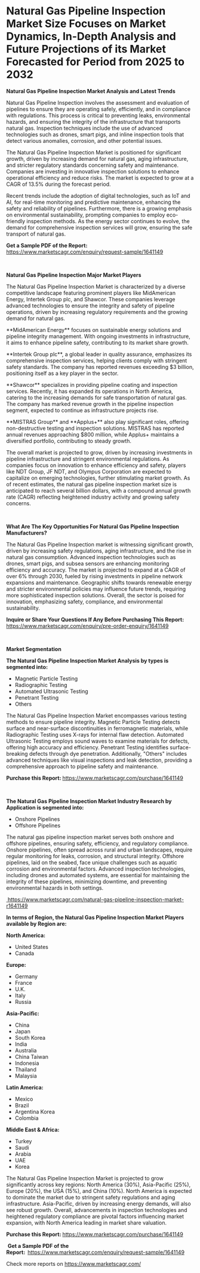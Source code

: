 <p><h1>Natural Gas Pipeline Inspection Market Size Focuses on Market Dynamics, In-Depth Analysis and Future Projections of its Market Forecasted for Period from 2025 to 2032</h1></p><p><strong>Natural Gas Pipeline Inspection Market Analysis and Latest Trends</strong></p>
<p><p>Natural Gas Pipeline Inspection involves the assessment and evaluation of pipelines to ensure they are operating safely, efficiently, and in compliance with regulations. This process is critical to preventing leaks, environmental hazards, and ensuring the integrity of the infrastructure that transports natural gas. Inspection techniques include the use of advanced technologies such as drones, smart pigs, and inline inspection tools that detect various anomalies, corrosion, and other potential issues.</p><p>The Natural Gas Pipeline Inspection Market is positioned for significant growth, driven by increasing demand for natural gas, aging infrastructure, and stricter regulatory standards concerning safety and maintenance. Companies are investing in innovative inspection solutions to enhance operational efficiency and reduce risks. The market is expected to grow at a CAGR of 13.5% during the forecast period. </p><p>Recent trends include the adoption of digital technologies, such as IoT and AI, for real-time monitoring and predictive maintenance, enhancing the safety and reliability of pipelines. Furthermore, there is a growing emphasis on environmental sustainability, prompting companies to employ eco-friendly inspection methods. As the energy sector continues to evolve, the demand for comprehensive inspection services will grow, ensuring the safe transport of natural gas.</p></p>
<p><strong>Get a Sample PDF of the Report:&nbsp;</strong> <a href="https://www.marketscagr.com/enquiry/request-sample/1641149?utm_campaign=2731&utm_medium=2&utm_source=Github&utm_content=ia&utm_term=11032025&utm_id=natural-gas-pipeline-inspection">https://www.marketscagr.com/enquiry/request-sample/1641149</a></p>
<p>&nbsp;</p>
<p><strong>Natural Gas Pipeline Inspection Major Market Players</strong></p>
<p><p>The Natural Gas Pipeline Inspection Market is characterized by a diverse competitive landscape featuring prominent players like MidAmerican Energy, Intertek Group plc, and Shawcor. These companies leverage advanced technologies to ensure the integrity and safety of pipeline operations, driven by increasing regulatory requirements and the growing demand for natural gas.</p><p>**MidAmerican Energy** focuses on sustainable energy solutions and pipeline integrity management. With ongoing investments in infrastructure, it aims to enhance pipeline safety, contributing to its market share growth.</p><p>**Intertek Group plc**, a global leader in quality assurance, emphasizes its comprehensive inspection services, helping clients comply with stringent safety standards. The company has reported revenues exceeding $3 billion, positioning itself as a key player in the sector.</p><p>**Shawcor** specializes in providing pipeline coating and inspection services. Recently, it has expanded its operations in North America, catering to the increasing demands for safe transportation of natural gas. The company has marked revenue growth in the pipeline inspection segment, expected to continue as infrastructure projects rise.</p><p>**MISTRAS Group** and **Applus+** also play significant roles, offering non-destructive testing and inspection solutions. MISTRAS has reported annual revenues approaching $800 million, while Applus+ maintains a diversified portfolio, contributing to steady growth.</p><p>The overall market is projected to grow, driven by increasing investments in pipeline infrastructure and stringent environmental regulations. As companies focus on innovation to enhance efficiency and safety, players like NDT Group, JF NDT, and Olympus Corporation are expected to capitalize on emerging technologies, further stimulating market growth. As of recent estimates, the natural gas pipeline inspection market size is anticipated to reach several billion dollars, with a compound annual growth rate (CAGR) reflecting heightened industry activity and growing safety concerns.</p></p>
<p>&nbsp;</p>
<p><strong>What Are The Key Opportunities For Natural Gas Pipeline Inspection Manufacturers?</strong></p>
<p><p>The Natural Gas Pipeline Inspection market is witnessing significant growth, driven by increasing safety regulations, aging infrastructure, and the rise in natural gas consumption. Advanced inspection technologies such as drones, smart pigs, and subsea sensors are enhancing monitoring efficiency and accuracy. The market is projected to expand at a CAGR of over 6% through 2030, fueled by rising investments in pipeline network expansions and maintenance. Geographic shifts towards renewable energy and stricter environmental policies may influence future trends, requiring more sophisticated inspection solutions. Overall, the sector is poised for innovation, emphasizing safety, compliance, and environmental sustainability.</p></p>
<p><strong>Inquire or Share Your Questions If Any Before Purchasing This Report:</strong> <a href="https://www.marketscagr.com/enquiry/pre-order-enquiry/1641149?utm_campaign=2731&utm_medium=2&utm_source=Github&utm_content=ia&utm_term=11032025&utm_id=natural-gas-pipeline-inspection">https://www.marketscagr.com/enquiry/pre-order-enquiry/1641149</a></p>
<p>&nbsp;</p>
<p><strong>Market Segmentation</strong></p>
<p><strong>The Natural Gas Pipeline Inspection Market Analysis by types is segmented into:</strong></p>
<p><ul><li>Magnetic Particle Testing</li><li>Radiographic Testing</li><li>Automated Ultrasonic Testing</li><li>Penetrant Testing</li><li>Others</li></ul></p>
<p><p>The Natural Gas Pipeline Inspection Market encompasses various testing methods to ensure pipeline integrity. Magnetic Particle Testing detects surface and near-surface discontinuities in ferromagnetic materials, while Radiographic Testing uses X-rays for internal flaw detection. Automated Ultrasonic Testing employs sound waves to examine materials for defects, offering high accuracy and efficiency. Penetrant Testing identifies surface-breaking defects through dye penetration. Additionally, "Others" includes advanced techniques like visual inspections and leak detection, providing a comprehensive approach to pipeline safety and maintenance.</p></p>
<p><strong>Purchase this Report:&nbsp;</strong><a href="https://www.marketscagr.com/purchase/1641149?utm_campaign=2731&utm_medium=2&utm_source=Github&utm_content=ia&utm_term=11032025&utm_id=natural-gas-pipeline-inspection">https://www.marketscagr.com/purchase/1641149</a></p>
<p>&nbsp;</p>
<p><strong>The Natural Gas Pipeline Inspection Market Industry Research by Application is segmented into:</strong></p>
<p><ul><li>Onshore Pipelines</li><li>Offshore Pipelines</li></ul></p>
<p><p>The natural gas pipeline inspection market serves both onshore and offshore pipelines, ensuring safety, efficiency, and regulatory compliance. Onshore pipelines, often spread across rural and urban landscapes, require regular monitoring for leaks, corrosion, and structural integrity. Offshore pipelines, laid on the seabed, face unique challenges such as aquatic corrosion and environmental factors. Advanced inspection technologies, including drones and automated systems, are essential for maintaining the integrity of these pipelines, minimizing downtime, and preventing environmental hazards in both settings.</p></p>
<p><a href="https://www.marketscagr.com/natural-gas-pipeline-inspection-market-r1641149?utm_campaign=2731&utm_medium=2&utm_source=Github&utm_content=ia&utm_term=11032025&utm_id=natural-gas-pipeline-inspection">&nbsp;https://www.marketscagr.com/natural-gas-pipeline-inspection-market-r1641149</a></p>
<p><strong>In terms of Region, the Natural Gas Pipeline Inspection Market Players available by Region are:</strong></p>
<p>
    <p> <strong> North America: </strong>
        <ul>
            <li>United States</li>
            <li>Canada</li>
        </ul>
        </p> 
    <p> <strong> Europe: </strong>
        <ul>
            <li>Germany</li>
            <li>France</li>
            <li>U.K.</li>
            <li>Italy</li>
            <li>Russia</li>
        </ul>
        </p> 
    <p> <strong> Asia-Pacific: </strong>
        <ul>
            <li>China</li>
            <li>Japan</li>
            <li>South Korea</li>
            <li>India</li>
            <li>Australia</li>
            <li>China Taiwan</li>
            <li>Indonesia</li>
            <li>Thailand</li>
            <li>Malaysia</li>
        </ul>
        </p> 
    <p> <strong> Latin America: </strong>
        <ul>
            <li>Mexico</li>
            <li>Brazil</li>
            <li>Argentina Korea</li>
            <li>Colombia</li>
        </ul>
        </p> 
    <p> <strong> Middle East & Africa: </strong>
        <ul>
            <li>Turkey</li>
            <li>Saudi</li>
            <li>Arabia</li>
            <li>UAE</li>
            <li>Korea</li>
        </ul>
    </p>
    </p>
<p><p>The Natural Gas Pipeline Inspection Market is projected to grow significantly across key regions: North America (30%), Asia-Pacific (25%), Europe (20%), the USA (15%), and China (10%). North America is expected to dominate the market due to stringent safety regulations and aging infrastructure. Asia-Pacific, driven by increasing energy demands, will also see robust growth. Overall, advancements in inspection technologies and heightened regulatory compliance are pivotal factors influencing market expansion, with North America leading in market share valuation.</p></p>
<p><strong>Purchase this Report: </strong><a href="https://www.marketscagr.com/purchase/1641149?utm_campaign=2731&utm_medium=2&utm_source=Github&utm_content=ia&utm_term=11032025&utm_id=natural-gas-pipeline-inspection">https://www.marketscagr.com/purchase/1641149</a></p>
<p>&nbsp;<strong>Get a Sample PDF of the Report:&nbsp;&nbsp;</strong><a href="https://www.marketscagr.com/enquiry/request-sample/1641149?utm_campaign=2731&utm_medium=2&utm_source=Github&utm_content=ia&utm_term=11032025&utm_id=natural-gas-pipeline-inspection">https://www.marketscagr.com/enquiry/request-sample/1641149</a></p>
<p><strong></strong></p>
<p>Check more reports on <a href="https://www.marketscagr.com/?utm_campaign=2731&utm_medium=2&utm_source=Github&utm_content=ia&utm_term=11032025&utm_id=natural-gas-pipeline-inspection">https://www.marketscagr.com/</a></p>